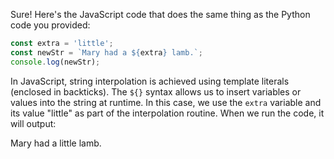 Sure! Here's the JavaScript code that does the same thing as the Python code you provided:
```javascript
const extra = 'little';
const newStr = `Mary had a ${extra} lamb.`;
console.log(newStr);
```
In JavaScript, string interpolation is achieved using template literals (enclosed in backticks). The `${}` syntax allows us to insert variables or values into the string at runtime. In this case, we use the `extra` variable and its value "little" as part of the interpolation routine. When we run the code, it will output:

Mary had a little lamb.

